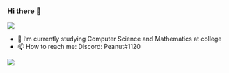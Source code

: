 ### Hi there 👋

![](https://komarev.com/ghpvc/?username=peanut1120)

- 🌱 I’m currently studying Computer Science and Mathematics at college 
- 📫 How to reach me: Discord: Peanut#1120


<a>
  <img align="center" src="https://github-readme-stats.vercel.app/api/?username=Peanut1120&count_private=true&show_icons=true&theme=radical" />
</a>

